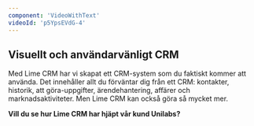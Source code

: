 ```yaml
---
component: 'VideoWithText'
videoId: 'p5YpsEVdG-4'
---
```

## Visuellt och användarvänligt CRM
Med Lime CRM har vi skapat ett CRM-system som du faktiskt kommer att använda. Det innehåller allt du förväntar dig från ett CRM: kontakter, historik, att göra-uppgifter, ärendehantering, affärer och marknadsaktiviteter. Men Lime CRM kan också göra så mycket mer.

**Vill du se hur Lime CRM har hjäpt vår kund Unilabs?**